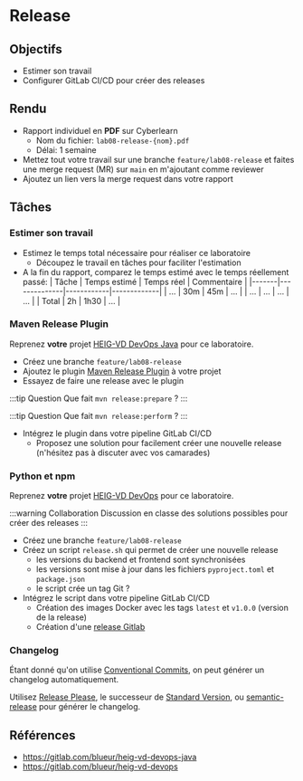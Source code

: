# Release

## Objectifs

- Estimer son travail
- Configurer GitLab CI/CD pour créer des releases

## Rendu

- Rapport individuel en **PDF** sur Cyberlearn
  - Nom du fichier: `lab08-release-{nom}.pdf`
  - Délai: 1 semaine
- Mettez tout votre travail sur une branche `feature/lab08-release` et faites une merge request (MR) sur `main` en m'ajoutant comme reviewer
- Ajoutez un lien vers la merge request dans votre rapport

## Tâches

### Estimer son travail

- Estimez le temps total nécessaire pour réaliser ce laboratoire
  - Découpez le travail en tâches pour faciliter l'estimation
- A la fin du rapport, comparez le temps estimé avec le temps réellement passé:
  | Tâche | Temps estimé | Temps réel | Commentaire |
  |-------|--------------|------------|-------------|
  | ... | 30m | 45m | ... |
  | ... | ... | ... | ... |
  | Total | 2h | 1h30 | ... |

### Maven Release Plugin

Reprenez **votre** projet [HEIG-VD DevOps Java](https://gitlab.com/blueur/heig-vd-devops-java) pour ce laboratoire.

- Créez une branche `feature/lab08-release`
- Ajoutez le plugin [Maven Release Plugin](https://maven.apache.org/maven-release/maven-release-plugin/) à votre projet
- Essayez de faire une release avec le plugin

:::tip Question
Que fait `mvn release:prepare` ?
:::

:::tip Question
Que fait `mvn release:perform` ?
:::

- Intégrez le plugin dans votre pipeline GitLab CI/CD
  - Proposez une solution pour facilement créer une nouvelle release (n'hésitez pas à discuter avec vos camarades)

### Python et npm

Reprenez **votre** projet [HEIG-VD DevOps](https://gitlab.com/blueur/heig-vd-devops) pour ce laboratoire.

:::warning Collaboration
Discussion en classe des solutions possibles pour créer des releases
:::

- Créez une branche `feature/lab08-release`
- Créez un script `release.sh` qui permet de créer une nouvelle release
  - les versions du backend et frontend sont synchronisées
  - les versions sont mise à jour dans les fichiers `pyproject.toml` et `package.json`
  - le script crée un tag Git ?
- Intégrez le script dans votre pipeline GitLab CI/CD
  - Création des images Docker avec les tags `latest` et `v1.0.0` (version de la release)
  - Création d'une [release Gitlab](https://docs.gitlab.com/ee/user/project/releases/)

### Changelog

Étant donné qu'on utilise [Conventional Commits](https://www.conventionalcommits.org/en/v1.0.0/), on peut générer un changelog automatiquement.

Utilisez [Release Please](https://github.com/googleapis/release-please), le successeur de [Standard Version](https://github.com/conventional-changelog/standard-version), ou [semantic-release](https://semantic-release.gitbook.io/semantic-release/) pour générer le changelog.

## Références

- https://gitlab.com/blueur/heig-vd-devops-java
- https://gitlab.com/blueur/heig-vd-devops

